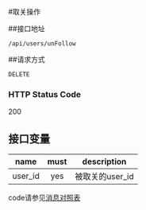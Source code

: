 #取关操作

##接口地址

```
/api/users/unFollow
```

##请求方式

```
DELETE
```

### HTTP Status Code

200

## 接口变量

| name     | must     | description |
|----------|:--------:|:--------:|
| user_id  | yes      | 被取关的user_id |

code请参见[消息对照表](消息对照表.md)
